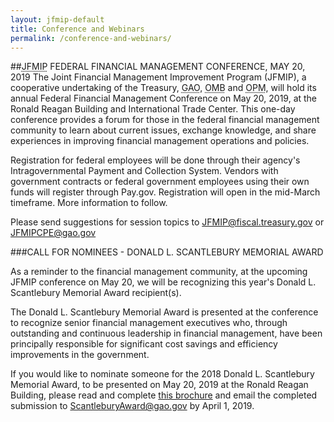 ```yaml
---
layout: jfmip-default
title: Conference and Webinars
permalink: /conference-and-webinars/
---
```


##<abbr title="Joint Financial Management Improvement Program">JFMIP</abbr> FEDERAL FINANCIAL MANAGEMENT CONFERENCE, MAY 20, 2019
The Joint Financial Management Improvement Program (JFMIP), a cooperative undertaking of the Treasury, <abbr title="Government Accountability Office">GAO</abbr>, <abbr title="Office of Management and Budget">OMB</abbr> and <abbr title="Office of Personnel Management">OPM</abbr>, will hold its annual Federal Financial Management Conference on May 20, 2019, at the Ronald Reagan Building and International Trade Center. This one-day conference provides a forum for those in the federal financial management community to learn about current issues, exchange knowledge, and share experiences in improving financial management operations and policies.

Registration for federal employees will be done through their agency's Intragovernmental Payment and Collection System. Vendors with government contracts or federal government employees using their own funds will register through Pay.gov. Registration will open in the mid-March timeframe. More information to follow.

Please send suggestions for session topics to [JFMIP@fiscal.treasury.gov](JFMIP@fiscal.treasury.gov) or [JFMIPCPE@gao.gov](JFMIPCPE@gao.gov)

###CALL FOR NOMINEES - DONALD L. SCANTLEBURY MEMORIAL AWARD

As a reminder to the financial management community, at the upcoming JFMIP conference on May 20, we will be recognizing this year's Donald L. Scantlebury Memorial Award recipient(s).

The Donald L. Scantlebury Memorial Award is presented at the conference to recognize senior financial management executives who, through outstanding and continuous leadership in financial management, have been principally responsible for significant cost savings and efficiency improvements in the government.

If you would like to nominate someone for the 2018 Donald L. Scantlebury Memorial Award, to be presented on May 20, 2019 at the Ronald Reagan Building, please read and complete [this brochure]({{site.baseurl}}/assets/files/2018-Donald-L.-Scantlebury-Memorial-Award.pdf) and email the completed submission to [ScantleburyAward@gao.gov](ScantleburyAward@gao.gov) by April 1, 2019.

